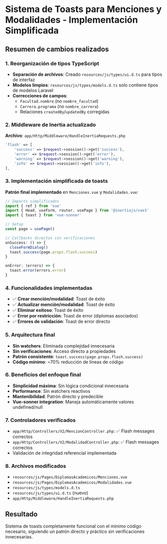 # Sistema de Toasts para Menciones y Modalidades - Implementación Simplificada

## Resumen de cambios realizados

### 1. Reorganización de tipos TypeScript
- **Separación de archivos**: Creado `resources/js/types/ui.d.ts` para tipos de interfaz
- **Modelos limpios**: `resources/js/types/models.d.ts` solo contiene tipos de modelos Laravel
- **Correcciones de campos**:
  - `Facultad.nombre` (no `nombre_facultad`)
  - `Carrera.programa` (no `nombre_carrera`)
  - Relaciones `createdBy`/`updatedBy` corregidas

### 2. Middleware de Inertia actualizado
**Archivo**: `app/Http/Middleware/HandleInertiaRequests.php`
```php
'flash' => [
    'success' => $request->session()->get('success'),
    'error' => $request->session()->get('error'), 
    'warning' => $request->session()->get('warning'),
    'info' => $request->session()->get('info'),
],
```

### 3. Implementación simplificada de toasts
**Patrón final implementado** en `Menciones.vue` y `Modalidades.vue`:

```js
// Imports simplificados
import { ref } from 'vue'
import { Head, useForm, router, usePage } from '@inertiajs/vue3'
import { toast } from 'vue-sonner'

// Setup
const page = usePage()

// Callbacks directos sin verificaciones
onSuccess: () => {
  closeFormDialog()
  toast.success(page.props.flash.success)
}

onError: (errors) => {
  toast.error(errors.error)
}
```

### 4. Funcionalidades implementadas
- ✅ **Crear mención/modalidad**: Toast de éxito
- ✅ **Actualizar mención/modalidad**: Toast de éxito  
- ✅ **Eliminar exitoso**: Toast de éxito
- ✅ **Error por restricción**: Toast de error (diplomas asociados)
- ✅ **Errores de validación**: Toast de error directo

### 5. Arquitectura final
- **Sin watchers**: Eliminada complejidad innecesaria
- **Sin verificaciones**: Acceso directo a propiedades
- **Patrón consistente**: `toast.success(page.props.flash.success)`
- **Código mínimo**: ~70% reducción de líneas de código

### 6. Beneficios del enfoque final
- **Simplicidad máxima**: Sin lógica condicional innecesaria
- **Performance**: Sin watchers reactivos
- **Mantenibilidad**: Patrón directo y predecible
- **Vue-sonner integration**: Maneja automáticamente valores undefined/null

### 7. Controladores verificados
- `app/Http/Controllers/V2/MencionController.php`: ✅ Flash messages correctos
- `app/Http/Controllers/V2/ModalidadController.php`: ✅ Flash messages correctos
- Validación de integridad referencial implementada

### 8. Archivos modificados
- `resources/js/Pages/DiplomasAcademicos/Menciones.vue`
- `resources/js/Pages/DiplomasAcademicos/Modalidades.vue`
- `resources/js/types/models.d.ts`
- `resources/js/types/ui.d.ts` (nuevo)
- `app/Http/Middleware/HandleInertiaRequests.php`

## Resultado
Sistema de toasts completamente funcional con el mínimo código necesario, siguiendo un patrón directo y práctico sin verificaciones innecesarias.